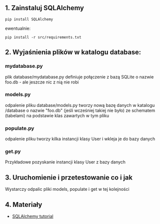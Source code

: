 ## 1. Zainstaluj SQLAlchemy

`pip install SQLAlchemy`

ewentualnie:

`pip install -r src/requirements.txt`

## 2. Wyjaśnienia plików w katalogu database:

### mydatabase.py
plik database/mydatabase.py definiuje połączenie z bazą SQLite o nazwie foo.db - ale jeszcze nic z nią nie robi

### models.py
odpalenie pliku database/models.py tworzy nową bazę danych w katalogu /database o nazwie "foo.db" (jeśli wcześniej takiej nie było) ze schematem (tabelami) na podstawie klas zawartych w tym pliku

### populate.py
odpalenie pliku tworzy kilka instancji klasy User i wkleja je do bazy danych

### get.py
Przykładowe pozyskanie instancji klasy User z bazy danych

## 3. Uruchomienie i przetestowanie co i jak
Wystarczy odpalic pliki models, populate i get w tej kolejności

## 4. Materiały

* [SQLAlchemy tutorial](https://docs.sqlalchemy.org/en/14/orm/tutorial.html)